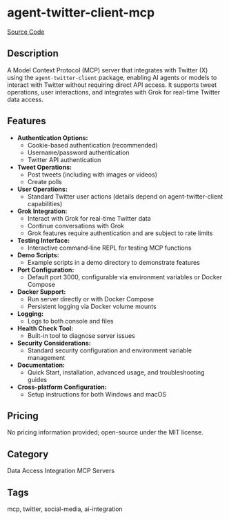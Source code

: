 # agent-twitter-client-mcp

[Source Code](https://github.com/ryanmac/agent-twitter-client-mcp)

## Description
A Model Context Protocol (MCP) server that integrates with Twitter (X) using the `agent-twitter-client` package, enabling AI agents or models to interact with Twitter without requiring direct API access. It supports tweet operations, user interactions, and integrates with Grok for real-time Twitter data access.

## Features
- **Authentication Options:**
  - Cookie-based authentication (recommended)
  - Username/password authentication
  - Twitter API authentication
- **Tweet Operations:**
  - Post tweets (including with images or videos)
  - Create polls
- **User Operations:**
  - Standard Twitter user actions (details depend on agent-twitter-client capabilities)
- **Grok Integration:**
  - Interact with Grok for real-time Twitter data
  - Continue conversations with Grok
  - Grok features require authentication and are subject to rate limits
- **Testing Interface:**
  - Interactive command-line REPL for testing MCP functions
- **Demo Scripts:**
  - Example scripts in a demo directory to demonstrate features
- **Port Configuration:**
  - Default port 3000, configurable via environment variables or Docker Compose
- **Docker Support:**
  - Run server directly or with Docker Compose
  - Persistent logging via Docker volume mounts
- **Logging:**
  - Logs to both console and files
- **Health Check Tool:**
  - Built-in tool to diagnose server issues
- **Security Considerations:**
  - Standard security configuration and environment variable management
- **Documentation:**
  - Quick Start, installation, advanced usage, and troubleshooting guides
- **Cross-platform Configuration:**
  - Setup instructions for both Windows and macOS

## Pricing
No pricing information provided; open-source under the MIT license.

## Category
Data Access Integration MCP Servers

## Tags
mcp, twitter, social-media, ai-integration